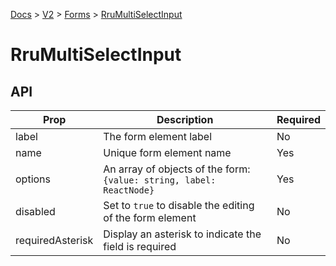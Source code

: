[Docs](/) > [V2](/docs/v2/get-started) > [Forms](/docs/v2/components/RruForm) > [RruMultiSelectInput](/docs/v2/components/RruMultiSelectInput)


# RruMultiSelectInput

## API

| Prop | Description | Required |
|-|-|-|
| label | The form element label | No |
| name | Unique form element name | Yes |
| options | An array of objects of the form:<br>`{value: string, label: ReactNode}`<br> | Yes |
| disabled | Set to `true` to disable the editing of the form element | No |
| requiredAsterisk | Display an asterisk to indicate the field is required | No |

